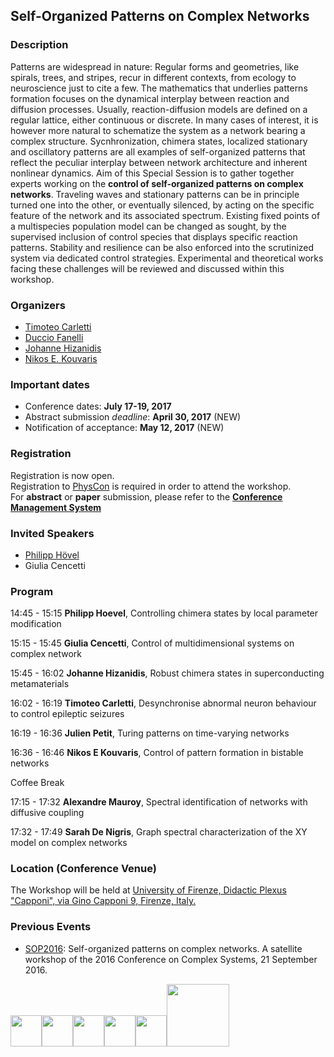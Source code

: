 ## Self-Organized Patterns on Complex Networks

### Description
Patterns are widespread in nature: Regular forms and geometries, like spirals, trees, and stripes, recur in different contexts, from ecology to neuroscience just to cite a few. The mathematics that underlies patterns formation focuses on the dynamical interplay between reaction and diffusion processes. Usually, reaction-diffusion models are defined on a regular lattice, either continuous or discrete. In many cases of interest, it is however more natural to schematize the system as a network bearing a complex structure. Sycnhronization, chimera states, localized stationary and oscillatory patterns are all examples of self-organized patterns that reflect the peculiar interplay between network architecture and inherent nonlinear dynamics. Aim of this Special Session is to gather together experts working on the **control of self-organized patterns on complex networks**. Traveling waves and stationary patterns can be in principle turned one into the other, or eventually silenced, by acting on the specific feature of the network and its associated spectrum. Existing fixed points of a multispecies population model can be changed as sought, by the supervised inclusion of control species that displays specific reaction patterns. Stability and resilience can be also enforced into the scrutinized system via dedicated control strategies. Experimental and theoretical works facing these challenges will be reviewed and discussed within this workshop.


### Organizers
 + [Timoteo Carletti](https://directory.unamur.be/staff/tcarlett)
 + [Duccio Fanelli](https://sites.google.com/site/ducciofanelli1/home)
 + [Johanne Hizanidis](https://qcn.physics.uoc.gr/)
 + [Nikos E. Kouvaris](http://nikos.techprolet.com/)
 
 
### Important dates
 - Conference dates: **July 17-19, 2017** 
 - Abstract submission _deadline_: **April 30, 2017** (NEW)
 - Notification of acceptance: **May 12, 2017** (NEW)


### Registration
Registration is now open.<br />
Registration to [PhysCon](http://www.physcon2017.com/) is required in order to attend the workshop.<br />
For **abstract** or **paper** submission, please refer to the **[Conference Management System](http://coms.physcon.ru/)**


### Invited Speakers 
 + [Philipp Hövel](http://www.itp.tu-berlin.de/nachwuchsgruppe_nonlinear_dynamics_and_control_neuroscience_and_empirical_networks/hoevel/nwg_hoevel/)
 + Giulia Cencetti


### Program


 14:45 - 15:15  **Philipp Hoevel**,     Controlling chimera states by local parameter modification 
 
 15:15 - 15:45  **Giulia Cencetti**,    Control of multidimensional systems on complex network 

 15:45 - 16:02  **Johanne Hizanidis**,  Robust chimera states in superconducting metamaterials 
 
 16:02 - 16:19  **Timoteo Carletti**,   Desynchronise abnormal neuron behaviour to control epileptic seizures
 
 16:19 - 16:36  **Julien Petit**,       Turing patterns on time-varying networks 
 
 16:36 - 16:46  **Nikos E Kouvaris**,   Control of pattern formation in bistable networks 
 
 Coffee Break 
 
 17:15 - 17:32  **Alexandre Mauroy**,  Spectral identification of networks with diffusive coupling 
 
 17:32 - 17:49  **Sarah De Nigris**,   Graph spectral characterization of the XY model on complex networks 

### Location (Conference Venue)
The Workshop will be held at [University of Firenze, Didactic Plexus "Capponi", via Gino Capponi 9, Firenze, Italy.](https://www.google.com/maps/place/Via+Gino+Capponi,+9,+50121+Firenze,+Italy/@43.777578,11.262196,16z/data=!4m5!3m4!1s0x132a541ac0209d39:0xe840655fb210944!8m2!3d43.7775777!4d11.2621957?ll=43.777578,11.262196&z=16&t=m&hl=en-US&gl=IT&mapclient=embed&q=Via+Gino+Capponi,+9+50121+Firenze)


### Previous Events
 * [SOP2016](http://complex.ffn.ub.es/~sop16/): Self-organized patterns on complex networks. A satellite workshop of the 2016 Conference on Complex Systems, 21 September 2016.


<a href="http://www.unamur.be/"><img src="./UNamur.jpg" height="50px"/></a><a href="https://directory.unamur.be/staff/tcarlett"><img src="./LOGO_naxysGG2.png" height="50px"/></a><a href="http://www.unifi.it/"><img src="./logo_firenze.png" height="50px"/></a><a href="http://www.uni-potsdam.de/cosmos-itn/"><img src="./logo_firenze2.png" height="50px"/></a><a href="https://qcn.physics.uoc.gr"><img src="./logo_qcn.png" height="50px"/></a><a href="http://cbc.upf.edu/"><img src="./cbc.png" width="100"/>
